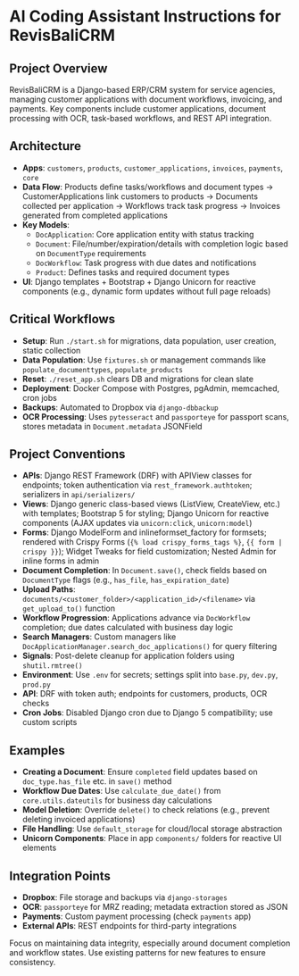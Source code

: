 # AI Coding Assistant Instructions for RevisBaliCRM

## Project Overview

RevisBaliCRM is a Django-based ERP/CRM system for service agencies, managing customer applications with document workflows, invoicing, and payments. Key components include customer applications, document processing with OCR, task-based workflows, and REST API integration.

## Architecture

- **Apps**: `customers`, `products`, `customer_applications`, `invoices`, `payments`, `core`
- **Data Flow**: Products define tasks/workflows and document types → CustomerApplications link customers to products → Documents collected per application → Workflows track task progress → Invoices generated from completed applications
- **Key Models**:
  - `DocApplication`: Core application entity with status tracking
  - `Document`: File/number/expiration/details with completion logic based on `DocumentType` requirements
  - `DocWorkflow`: Task progress with due dates and notifications
  - `Product`: Defines tasks and required document types
- **UI**: Django templates + Bootstrap + Django Unicorn for reactive components (e.g., dynamic form updates without full page reloads)

## Critical Workflows

- **Setup**: Run `./start.sh` for migrations, data population, user creation, static collection
- **Data Population**: Use `fixtures.sh` or management commands like `populate_documenttypes`, `populate_products`
- **Reset**: `./reset_app.sh` clears DB and migrations for clean slate
- **Deployment**: Docker Compose with Postgres, pgAdmin, memcached, cron jobs
- **Backups**: Automated to Dropbox via `django-dbbackup`
- **OCR Processing**: Uses `pytesseract` and `passporteye` for passport scans, stores metadata in `Document.metadata` JSONField

## Project Conventions

- **APIs**: Django REST Framework (DRF) with APIView classes for endpoints; token authentication via `rest_framework.authtoken`; serializers in `api/serializers/`
- **Views**: Django generic class-based views (ListView, CreateView, etc.) with templates; Bootstrap 5 for styling; Django Unicorn for reactive components (AJAX updates via `unicorn:click`, `unicorn:model`)
- **Forms**: Django ModelForm and inlineformset_factory for formsets; rendered with Crispy Forms (`{% load crispy_forms_tags %}`, `{{ form | crispy }}`); Widget Tweaks for field customization; Nested Admin for inline forms in admin
- **Document Completion**: In `Document.save()`, check fields based on `DocumentType` flags (e.g., `has_file`, `has_expiration_date`)
- **Upload Paths**: `documents/<customer_folder>/<application_id>/<filename>` via `get_upload_to()` function
- **Workflow Progression**: Applications advance via `DocWorkflow` completion; due dates calculated with business day logic
- **Search Managers**: Custom managers like `DocApplicationManager.search_doc_applications()` for query filtering
- **Signals**: Post-delete cleanup for application folders using `shutil.rmtree()`
- **Environment**: Use `.env` for secrets; settings split into `base.py`, `dev.py`, `prod.py`
- **API**: DRF with token auth; endpoints for customers, products, OCR checks
- **Cron Jobs**: Disabled Django cron due to Django 5 compatibility; use custom scripts

## Examples

- **Creating a Document**: Ensure `completed` field updates based on `doc_type.has_file` etc. in `save()` method
- **Workflow Due Dates**: Use `calculate_due_date()` from `core.utils.dateutils` for business day calculations
- **Model Deletion**: Override `delete()` to check relations (e.g., prevent deleting invoiced applications)
- **File Handling**: Use `default_storage` for cloud/local storage abstraction
- **Unicorn Components**: Place in app `components/` folders for reactive UI elements

## Integration Points

- **Dropbox**: File storage and backups via `django-storages`
- **OCR**: `passporteye` for MRZ reading; metadata extraction stored as JSON
- **Payments**: Custom payment processing (check `payments` app)
- **External APIs**: REST endpoints for third-party integrations

Focus on maintaining data integrity, especially around document completion and workflow states. Use existing patterns for new features to ensure consistency.
